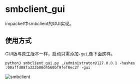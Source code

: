 # smbclient_gui
impacket中smbclient的GUI实现。

## 使用方式
GUI版与原生版本一样，启动只需添加`-gui`,像下面这样。
```
python3 smbclient_gui.py ./administrator@127.0.0.1 -hashes :00affd88fa323b00d4560bf9fef0ec2f -gui
```

![smbclient](https://github.com/me1ons/smbclient_gui/assets/36701939/261a9d9a-d8aa-42a3-a125-5bcfca3060cf)
